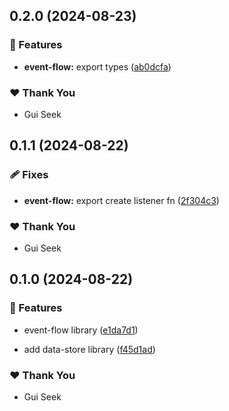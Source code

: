 ## 0.2.0 (2024-08-23)


### 🚀 Features

- **event-flow:** export types ([ab0dcfa](https://github.com/guiseek/websqnl/commit/ab0dcfa))


### ❤️  Thank You

- Gui Seek

## 0.1.1 (2024-08-22)


### 🩹 Fixes

- **event-flow:** export create listener fn ([2f304c3](https://github.com/guiseek/websqnl/commit/2f304c3))


### ❤️  Thank You

- Gui Seek

## 0.1.0 (2024-08-22)


### 🚀 Features

- event-flow library ([e1da7d1](https://github.com/guiseek/websqnl/commit/e1da7d1))

- add data-store library ([f45d1ad](https://github.com/guiseek/websqnl/commit/f45d1ad))


### ❤️  Thank You

- Gui Seek